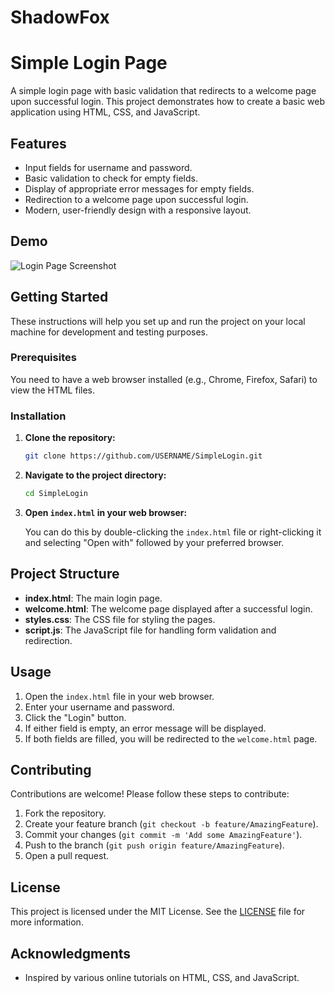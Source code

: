 # ShadowFox
# Simple Login Page

A simple login page with basic validation that redirects to a welcome page upon successful login. This project demonstrates how to create a basic web application using HTML, CSS, and JavaScript.

## Features

- Input fields for username and password.
- Basic validation to check for empty fields.
- Display of appropriate error messages for empty fields.
- Redirection to a welcome page upon successful login.
- Modern, user-friendly design with a responsive layout.

## Demo

![Login Page Screenshot](path_to_screenshot.png)

## Getting Started

These instructions will help you set up and run the project on your local machine for development and testing purposes.

### Prerequisites

You need to have a web browser installed (e.g., Chrome, Firefox, Safari) to view the HTML files.

### Installation

1. **Clone the repository:**

    ```sh
    git clone https://github.com/USERNAME/SimpleLogin.git
    ```

2. **Navigate to the project directory:**

    ```sh
    cd SimpleLogin
    ```

3. **Open `index.html` in your web browser:**

    You can do this by double-clicking the `index.html` file or right-clicking it and selecting "Open with" followed by your preferred browser.

## Project Structure


- **index.html**: The main login page.
- **welcome.html**: The welcome page displayed after a successful login.
- **styles.css**: The CSS file for styling the pages.
- **script.js**: The JavaScript file for handling form validation and redirection.

## Usage

1. Open the `index.html` file in your web browser.
2. Enter your username and password.
3. Click the "Login" button.
4. If either field is empty, an error message will be displayed.
5. If both fields are filled, you will be redirected to the `welcome.html` page.

## Contributing

Contributions are welcome! Please follow these steps to contribute:

1. Fork the repository.
2. Create your feature branch (`git checkout -b feature/AmazingFeature`).
3. Commit your changes (`git commit -m 'Add some AmazingFeature'`).
4. Push to the branch (`git push origin feature/AmazingFeature`).
5. Open a pull request.

## License

This project is licensed under the MIT License. See the [LICENSE](LICENSE) file for more information.

## Acknowledgments

- Inspired by various online tutorials on HTML, CSS, and JavaScript.
